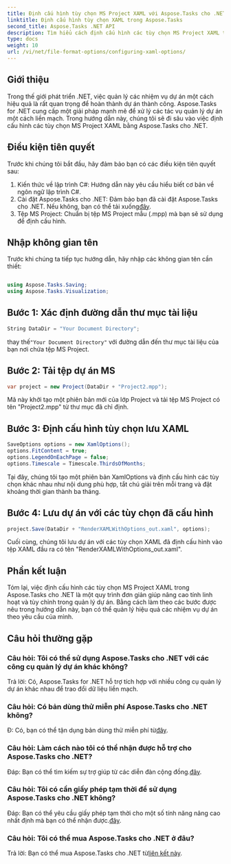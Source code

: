 ```yaml
---
title: Định cấu hình tùy chọn MS Project XAML với Aspose.Tasks cho .NET
linktitle: Định cấu hình tùy chọn XAML trong Aspose.Tasks
second_title: Aspose.Tasks .NET API
description: Tìm hiểu cách định cấu hình các tùy chọn MS Project XAML trong Aspose.Tasks cho .NET. Nâng cao tính linh hoạt và tùy chỉnh trong quản lý dự án với hướng dẫn từng bước.
type: docs
weight: 10
url: /vi/net/file-format-options/configuring-xaml-options/
---
```

## Giới thiệu
Trong thế giới phát triển .NET, việc quản lý các nhiệm vụ dự án một cách hiệu quả là rất quan trọng để hoàn thành dự án thành công. Aspose.Tasks for .NET cung cấp một giải pháp mạnh mẽ để xử lý các tác vụ quản lý dự án một cách liền mạch. Trong hướng dẫn này, chúng tôi sẽ đi sâu vào việc định cấu hình các tùy chọn MS Project XAML bằng Aspose.Tasks cho .NET. 
## Điều kiện tiên quyết
Trước khi chúng tôi bắt đầu, hãy đảm bảo bạn có các điều kiện tiên quyết sau:
1. Kiến thức về lập trình C#: Hướng dẫn này yêu cầu hiểu biết cơ bản về ngôn ngữ lập trình C#.
2.  Cài đặt Aspose.Tasks cho .NET: Đảm bảo bạn đã cài đặt Aspose.Tasks cho .NET. Nếu không, bạn có thể tải xuống[đây](https://releases.aspose.com/tasks/net/).
3. Tệp MS Project: Chuẩn bị tệp MS Project mẫu (.mpp) mà bạn sẽ sử dụng để định cấu hình.
## Nhập không gian tên
Trước khi chúng ta tiếp tục hướng dẫn, hãy nhập các không gian tên cần thiết:
```csharp

using Aspose.Tasks.Saving;
using Aspose.Tasks.Visualization;
```
## Bước 1: Xác định đường dẫn thư mục tài liệu
```csharp
String DataDir = "Your Document Directory";
```
 thay thế`"Your Document Directory"` với đường dẫn đến thư mục tài liệu của bạn nơi chứa tệp MS Project.
## Bước 2: Tải tệp dự án MS
```csharp
var project = new Project(DataDir + "Project2.mpp");
```
Mã này khởi tạo một phiên bản mới của lớp Project và tải tệp MS Project có tên "Project2.mpp" từ thư mục đã chỉ định.
## Bước 3: Định cấu hình tùy chọn lưu XAML
```csharp
SaveOptions options = new XamlOptions();
options.FitContent = true;
options.LegendOnEachPage = false;
options.Timescale = Timescale.ThirdsOfMonths;
```
Tại đây, chúng tôi tạo một phiên bản XamlOptions và định cấu hình các tùy chọn khác nhau như nội dung phù hợp, tắt chú giải trên mỗi trang và đặt khoảng thời gian thành ba tháng.
## Bước 4: Lưu dự án với các tùy chọn đã cấu hình
```csharp
project.Save(DataDir + "RenderXAMLWithOptions_out.xaml", options);
```
Cuối cùng, chúng tôi lưu dự án với các tùy chọn XAML đã định cấu hình vào tệp XAML đầu ra có tên "RenderXAMLWithOptions_out.xaml".
## Phần kết luận
Tóm lại, việc định cấu hình các tùy chọn MS Project XAML trong Aspose.Tasks cho .NET là một quy trình đơn giản giúp nâng cao tính linh hoạt và tùy chỉnh trong quản lý dự án. Bằng cách làm theo các bước được nêu trong hướng dẫn này, bạn có thể quản lý hiệu quả các nhiệm vụ dự án theo yêu cầu của mình.

## Câu hỏi thường gặp

### Câu hỏi: Tôi có thể sử dụng Aspose.Tasks cho .NET với các công cụ quản lý dự án khác không?

Trả lời: Có, Aspose.Tasks for .NET hỗ trợ tích hợp với nhiều công cụ quản lý dự án khác nhau để trao đổi dữ liệu liền mạch.

### Câu hỏi: Có bản dùng thử miễn phí Aspose.Tasks cho .NET không?

 Đ: Có, bạn có thể tận dụng bản dùng thử miễn phí từ[đây](https://releases.aspose.com/).

### Câu hỏi: Làm cách nào tôi có thể nhận được hỗ trợ cho Aspose.Tasks cho .NET?

 Đáp: Bạn có thể tìm kiếm sự trợ giúp từ các diễn đàn cộng đồng.[đây](https://forum.aspose.com/c/tasks/15).

### Câu hỏi: Tôi có cần giấy phép tạm thời để sử dụng Aspose.Tasks cho .NET không?

Đáp: Bạn có thể yêu cầu giấy phép tạm thời cho một số tính năng nâng cao nhất định mà bạn có thể nhận được.[đây](https://purchase.aspose.com/temporary-license/).

### Câu hỏi: Tôi có thể mua Aspose.Tasks cho .NET ở đâu?

 Trả lời: Bạn có thể mua Aspose.Tasks cho .NET từ[liên kết này](https://purchase.aspose.com/buy).